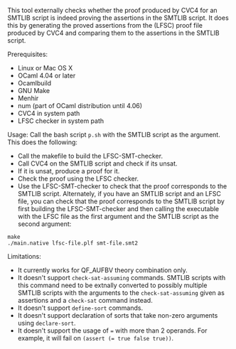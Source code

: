 This tool externally checks whether the proof produced by CVC4 for an SMTLIB script is indeed proving the assertions in the SMTLIB script. It does this by generating the proved assertions from the (LFSC) proof file produced by CVC4 and comparing them to the assertions in the SMTLIB script.

Prerequisites:
- Linux or Mac OS X
- OCaml 4.04 or later
- Ocamlbuild
- GNU Make
- Menhir
- num (part of OCaml distribution until 4.06)
- CVC4 in system path
- LFSC checker in system path

Usage:
Call the bash script `p.sh` with the SMTLIB script as the argument. This does the following:
- Call the makefile to build the LFSC-SMT-checker.
- Call CVC4 on the SMTLIB script and check if its unsat.
- If it is unsat, produce a proof for it.
- Check the proof using the LFSC checker.
- Use the LFSC-SMT-checker to check that the proof corresponds to the SMTLIB script.
Alternately, if you have an SMTLIB script and an LFSC file, you can check that the proof corresponds to the SMTLIB script by first building the LFSC-SMT-checker and then calling the executable with the LFSC file as the first argument and the SMTLIB script as the second argument:
```
make
./main.native lfsc-file.plf smt-file.smt2
```

Limitations:
- It currently works for QF_AUFBV theory combination only.
- It doesn't support `check-sat-assuming` commands. SMTLIB scripts with this command need to be extnally converted to possibly multiple SMTLIB scripts with the arguments to the `check-sat-assuming` given as assertions and a `check-sat` command instead.
- It doesn't support `define-sort` commands.
- It doesn't support declaration of sorts that take non-zero arguments using `declare-sort`.
- It doesn't support the usage of `=` with more than 2 operands. For example, it will fail on `(assert (= true false true))`.
